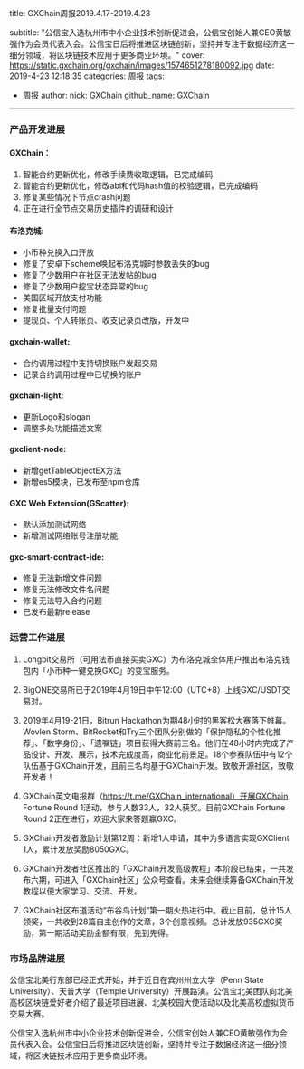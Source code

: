 title: GXChain周报2019.4.17-2019.4.23

subtitle: "公信宝入选杭州市中小企业技术创新促进会，公信宝创始人兼CEO黄敏强作为会员代表入会。公信宝日后将推进区块链创新，坚持并专注于数据经济这一细分领域，将区块链技术应用于更多商业环境。"
cover: https://static.gxchain.org/gxchain/images/1574651278180092.jpg
date: 2019-4-23 12:18:35
categories: 周报
tags:
  - 周报
author:
    nick: GXChain
    github_name: GXChain
---

### 产品开发进展
#### GXChain：
1. 智能合约更新优化，修改手续费收取逻辑，已完成编码
2. 智能合约更新优化，修改abi和代码hash值的校验逻辑，已完成编码
3. 修复某些情况下节点crash问题
4. 正在进行全节点交易历史插件的调研和设计

#### 布洛克城:
- 小币种兑换入口开放
- 修复了安卓下scheme唤起布洛克城时参数丢失的bug
- 修复了少数用户在社区无法发帖的bug
- 修复了少数用户挖宝状态异常的bug
- 美国区域开放支付功能
- 修复批量支付问题
- 提现页、个人转账页、收支记录页改版，开发中

#### gxchain-wallet:
- 合约调用过程中支持切换账户发起交易
- 记录合约调用过程中已切换的账户

#### gxchain-light:
- 更新Logo和slogan
- 调整多处功能描述文案

#### gxclient-node:
- 新增getTableObjectEX方法
- 新增es5模块，已发布至npm仓库

#### GXC Web Extension(GScatter):
- 默认添加测试网络
- 新增测试网络账号注册功能

#### gxc-smart-contract-ide:
- 修复无法新增文件问题
- 修复无法修改文件名问题
- 修复无法导入合约问题
- 已发布最新release

### 运营工作进展
 

1. Longbit交易所（可用法币直接买卖GXC）为布洛克城全体用户推出布洛克钱包内「小币种一键兑换GXC」的变宝服务。

2. BigONE交易所已于2019年4月19日中午12:00（UTC+8）上线GXC/USDT交易对。

3. 2019年4月19-21日，Bitrun Hackathon为期48小时的黑客松大赛落下帷幕。Wovlen Storm、BitRocket和Try三个团队分别做的「保护隐私的个性化推荐」、「数字身份」、「遗嘱链」项目获得大赛前三名。他们在48小时内完成了产品设计、开发、展示，技术完成度高，商业化前景足。18个参赛队伍中有12个队伍基于GXChain开发，且前三名均基于GXChain开发。致敬开源社区，致敬开发者！

4. GXChain英文电报群（https://t.me/GXChain_international）开展GXChain Fortune Round 1活动，参与人数33人，32人获奖。目前GXChain Fortune Round 2正在进行，欢迎大家来答题赢GXC。

5. GXChain开发者激励计划第12周：新增1人申请，其中为多语言实现GXClient 1人，累计发放奖励8050GXC。

6. GXChain开发者社区推出的「GXChain开发高级教程」本阶段已结束，一共发布六期，可进入「GXChain社区」公众号查看。未来会继续筹备GXChain开发教程以便大家学习、交流、开发。

7. GXChain社区布道活动“布谷鸟计划”第一期火热进行中。截止目前，总计15人领奖，一共收到28篇自主创作的文章，3个创意视频。总计发放935GXC奖励，第一期活动奖励金额有限，先到先得。

### 市场品牌进展

公信宝北美行东部已经正式开始，并于近日在宾州州立大学（Penn State University）、天普大学（Temple University）开展路演。公信宝北美团队向北美高校区块链爱好者介绍了最近项目进展、北美校园大使活动以及北美高校虚拟货币交易大赛。


公信宝入选杭州市中小企业技术创新促进会，公信宝创始人兼CEO黄敏强作为会员代表入会。公信宝日后将推进区块链创新，坚持并专注于数据经济这一细分领域，将区块链技术应用于更多商业环境。
